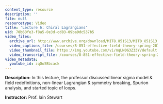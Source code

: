 ```yaml
---
content_type: resource
description: ''
file: null
resourcetype: Video
title: 'Lecture 6: Chiral Lagrangians'
uid: 70b63fe3-f8a5-0e3d-cd83-09ba9dc537b5
video_files:
  archive_url: http://www.archive.org/download/MIT8.851S13/MIT8_851S13_lec06_300k.mp4
  video_captions_file: /courses/8-851-effective-field-theory-spring-2013/1b828c7da49d597f81c3c64e739454d1_zqOoSBbcack.vtt
  video_thumbnail_file: https://img.youtube.com/vi/mqLN0G3Z33Y/default.jpg
  video_transcript_file: /courses/8-851-effective-field-theory-spring-2013/4b3a3e0b7f24cc12ff7108cdb637af36_zqOoSBbcack.pdf
video_metadata:
  youtube_id: zqOoSBbcack
---
```


**Description:** In this lecture, the professor discussed linear sigma model & field redefinitions, non-linear Lagrangian & symmetry breaking, Spurion analysis, and started topic of loops.

**Instructor:** Prof. Iain Stewart